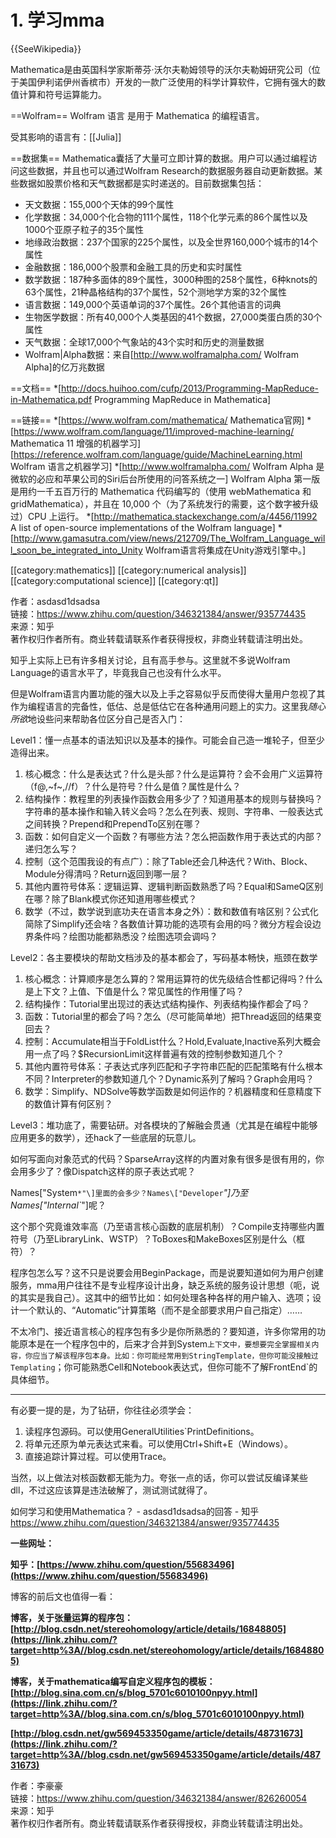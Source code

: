 # 1. 学习mma
{{SeeWikipedia}}

Mathematica是由英国科学家斯蒂芬·沃尔夫勒姆领导的沃尔夫勒姆研究公司（位于美国伊利诺伊州香槟市）开发的一款广泛使用的科学计算软件，它拥有强大的数值计算和符号运算能力。

==Wolfram==
Wolfram 语言 是用于 Mathematica 的编程语言。

受其影响的语言有：[[Julia]]

==数据集==
Mathematica囊括了大量可立即计算的数据。用户可以通过编程访问这些数据，并且也可以通过Wolfram Research的数据服务器自动更新数据。某些数据如股票价格和天气数据都是实时递送的。目前数据集包括：
* 天文数据：155,000个天体的99个属性
* 化学数据：34,000个化合物的111个属性，118个化学元素的86个属性以及1000个亚原子粒子的35个属性
* 地缘政治数据：237个国家的225个属性，以及全世界160,000个城市的14个属性
* 金融数据：186,000个股票和金融工具的历史和实时属性
* 数学数据：187种多面体的89个属性，3000种图的258个属性，6种knots的63个属性，21种晶格结构的37个属性，52个测地学方案的32个属性
* 语言数据：149,000个英语单词的37个属性。26个其他语言的词典
* 生物医学数据：所有40,000个人类基因的41个数据，27,000类蛋白质的30个属性
* 天气数据：全球17,000个气象站的43个实时和历史的测量数据
* Wolfram|Alpha数据：来自[http://www.wolframalpha.com/ Wolfram Alpha]的亿万兆数据

==文档==
*[http://docs.huihoo.com/cufp/2013/Programming-MapReduce-in-Mathematica.pdf Programming MapReduce in Mathematica]

==链接==
*[https://www.wolfram.com/mathematica/ Mathematica官网]
*[https://www.wolfram.com/language/11/improved-machine-learning/ Mathematica 11 增强的机器学习] [https://reference.wolfram.com/language/guide/MachineLearning.html Wolfram 语言之机器学习]
*[http://www.wolframalpha.com/ Wolfram Alpha 是微软的必应和苹果公司的Siri后台所使用的问答系统之一] Wolfram Alpha 第一版是用约一千五百万行的 Mathematica 代码编写的（使用 webMathematica 和 gridMathematica），并且在 10,000 个（为了系统发行的需要，这个数字被升级过）CPU 上运行。
*[http://mathematica.stackexchange.com/a/4456/11992 A list of open-source implementations of the Wolfram language]
*[http://www.gamasutra.com/view/news/212709/The_Wolfram_Language_will_soon_be_integrated_into_Unity Wolfram语言将集成在Unity游戏引擎中。]

[[category:mathematics]]
[[category:numerical analysis]]
[[category:computational science]]
[[category:qt]]












作者：asdasd1dsadsa  
链接：https://www.zhihu.com/question/346321384/answer/935774435  
来源：知乎  
著作权归作者所有。商业转载请联系作者获得授权，非商业转载请注明出处。  
  

知乎上实际上已有许多相关讨论，且有高手参与。这里就不多说Wolfram Language的语言水平了，毕竟我自己也没有什么水平。

但是Wolfram语言内置功能的强大以及上手之容易似乎反而使得大量用户忽视了其作为编程语言的完备性，低估、总是低估它在各种通用问题上的实力。这里我*随心所欲*地设些问来帮助各位区分自己是否入门：

Level1：懂一点基本的语法知识以及基本的操作。可能会自己造一堆轮子，但至少造得出来。

1.  核心概念：什么是表达式？什么是头部？什么是运算符？会不会用广义运算符（f@,~f~,//f）？什么是符号？什么是值？属性是什么？
2.  结构操作：教程里的列表操作函数会用多少了？知道用基本的规则与替换吗？字符串的基本操作和输入转义会吗？怎么在列表、规则、字符串、一般表达式之间转换？Prepend和PrependTo区别在哪？
3.  函数：如何自定义一个函数？有哪些方法？怎么把函数作用于表达式的内部？递归怎么写？
4.  控制（这个范围我设的有点广）：除了Table还会几种迭代？With、Block、Module分得清吗？Return返回到哪一层？
5.  其他内置符号体系：逻辑运算、逻辑判断函数熟悉了吗？Equal和SameQ区别在哪？除了Blank模式你还知道用哪些模式？
6.  数学（不过，数学说到底功夫在语言本身之外）：数和数值有啥区别？公式化简除了Simplify还会啥？各数值计算功能的选项有会用的吗？微分方程会设边界条件吗？绘图功能都熟悉没？绘图选项会调吗？

Level2：各主要模块的帮助文档涉及的基本都会了，写码基本畅快，瓶颈在数学

1.  核心概念：计算顺序是怎么算的？常用运算符的优先级结合性都记得吗？什么是上下文？上值、下值是什么？常见属性的作用懂了吗？
2.  结构操作：Tutorial里出现过的表达式结构操作、列表结构操作都会了吗？
3.  函数：Tutorial里的都会了吗？怎么（尽可能简单地）把Thread返回的结果变回去？
4.  控制：Accumulate相当于FoldList什么？Hold,Evaluate,Inactive系列大概会用一点了吗？$RecursionLimit这样普遍有效的控制参数知道几个？
5.  其他内置符号体系：子表达式序列匹配和子字符串匹配的匹配策略有什么根本不同？Interpreter的参数知道几个？Dynamic系列了解吗？Graph会用吗？
6.  数学：Simplify、NDSolve等数学函数是如何运作的？机器精度和任意精度下的数值计算有何区别？

Level3：堆功底了，需要钻研。对各模块的了解融会贯通（尤其是在编程中能够应用更多的数学），还hack了一些底层的玩意儿。

如何写面向对象范式的代码？SparseArray这样的内置对象有很多是很有用的，你会用多少了？像Dispatch这样的原子表达式呢？

Names\["System`*"\]里面的会多少？Names\["Developer`*"\]乃至Names\["Internal`*"\]呢？

这个那个究竟谁效率高（乃至语言核心函数的底层机制）？Compile支持哪些内置符号（乃至LibraryLink、WSTP）？ToBoxes和MakeBoxes区别是什么（框符）？

程序包怎么写？这不只是说要会用BeginPackage，而是说要知道如何为用户创建服务，mma用户往往不是专业程序设计出身，缺乏系统的服务设计思想（呃，说的其实是我自己）。这其中的细节比如：如何处理各种各样的用户输入、选项；设计一个默认的、“Automatic”计算策略（而不是全部要求用户自己指定）……

不太冷门、接近语言核心的程序包有多少是你所熟悉的？要知道，许多你常用的功能原本是在一个程序包中的，后来才合并到System`上下文中，要想要完全掌握相关内容，你应当了解该程序包本身。比如：你可能经常用到StringTemplate，但你可能没接触过Templating`；你可能熟悉Cell和Notebook表达式，但你可能不了解FrontEnd`的具体细节。

***

有必要一提的是，为了钻研，你往往必须学会：

1.  读程序包源码。可以使用GeneralUtilities`PrintDefinitions。
2.  将单元还原为单元表达式来看。可以使用Ctrl+Shift+E（Windows）。
3.  直接追踪计算过程。可以使用Trace。

当然，以上做法对核函数都无能为力。夸张一点的话，你可以尝试反编译某些dll，不过这应该算是违法破解了，测试测试就得了。






















如何学习和使用Mathematica？ - asdasd1dsadsa的回答 - 知乎 https://www.zhihu.com/question/346321384/answer/935774435
















**一些网址：**

**知乎：[https://www.zhihu.com/question/55683496](https://www.zhihu.com/question/55683496)**

  

博客的前后文也值得一看：

**博客，关于张量运算的程序包：[http://blog.csdn.net/stereohomology/article/details/16848805](https://link.zhihu.com/?target=http%3A//blog.csdn.net/stereohomology/article/details/16848805)**

  

**博客，关于mathematica编写自定义程序包的模板：[http://blog.sina.com.cn/s/blog_5701c6010100npyy.html](https://link.zhihu.com/?target=http%3A//blog.sina.com.cn/s/blog_5701c6010100npyy.html)**

**[http://blog.csdn.net/gw569453350game/article/details/48731673](https://link.zhihu.com/?target=http%3A//blog.csdn.net/gw569453350game/article/details/48731673)**

  
  
作者：李豪豪  
链接：https://www.zhihu.com/question/346321384/answer/826260054  
来源：知乎  
著作权归作者所有。商业转载请联系作者获得授权，非商业转载请注明出处。
























